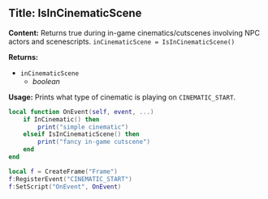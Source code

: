 ## Title: IsInCinematicScene

**Content:**
Returns true during in-game cinematics/cutscenes involving NPC actors and scenescripts.
`inCinematicScene = IsInCinematicScene()`

**Returns:**
- `inCinematicScene`
  - *boolean*

**Usage:**
Prints what type of cinematic is playing on `CINEMATIC_START`.
```lua
local function OnEvent(self, event, ...)
    if InCinematic() then
        print("simple cinematic")
    elseif IsInCinematicScene() then
        print("fancy in-game cutscene")
    end
end

local f = CreateFrame("Frame")
f:RegisterEvent("CINEMATIC_START")
f:SetScript("OnEvent", OnEvent)
```
